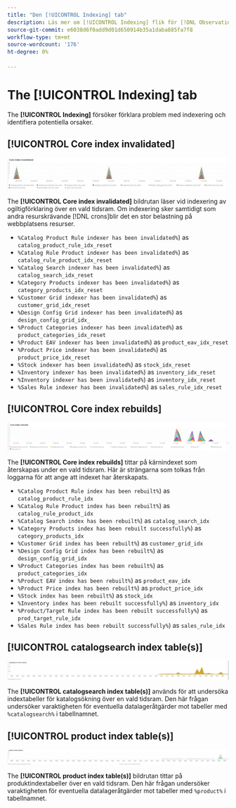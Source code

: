 ```yaml
---
title: "Den [!UICONTROL Indexing] tab"
description: Läs mer om [!UICONTROL Indexing] flik för [!DNL Observation for Adobe Commerce].
source-git-commit: e6038d6f0add9d01d650914b35a1daba885fa7f8
workflow-type: tm+mt
source-wordcount: '176'
ht-degree: 0%

---
```


# The [!UICONTROL Indexing] tab

The **[!UICONTROL Indexing]** försöker förklara problem med indexering och identifiera potentiella orsaker.

## [!UICONTROL Core index invalidated]

![Core index ogiltigt](../../assets/tools/observation-for-adobe-commerce/indexing-tab-1.jpg)

The **[!UICONTROL Core index invalidated]** bildrutan läser vid indexering av ogiltigförklaring över en vald tidsram. Om indexering sker samtidigt som andra resurskrävande [!DNL crons]blir det en stor belastning på webbplatsens resurser.

* `%Catalog Product Rule indexer has been invalidated%`) as `catalog_product_rule_idx_reset`
* `%Catalog Rule Product indexer has been invalidated%`) as `catalog_rule_product_idx_reset`
* `%Catalog Search indexer has been invalidated%`) as `catalog_search_idx_reset`
* `%Category Products indexer has been invalidated%`) as `category_products_idx_reset`
* `%Customer Grid indexer has been invalidated%`) as `customer_grid_idx_reset`
* `%Design Config Grid indexer has been invalidated%`) as `design_config_grid_idx_`
* `%Product Categories indexer has been invalidated%`) as `product_categories_idx_reset`
* `%Product EAV indexer has been invalidated%`) as `product_eav_idx_reset`
* `%Product Price indexer has been invalidated%`) as `product_price_idx_reset`
* `%Stock indexer has been invalidated%`) as `stock_idx_reset`
* `%Inventory indexer has been invalidated%`) as `inventory_idx_reset`
* `%Inventory indexer has been invalidated%`) as `inventory_idx_reset`
* `%Sales Rule indexer has been invalidated%`) as `sales_rule_idx_reset`

## [!UICONTROL Core index rebuilds]

![Baskunskaper](../../assets/tools/observation-for-adobe-commerce/indexing-tab-2.jpg)

The **[!UICONTROL Core index rebuilds]** tittar på kärnindexet som återskapas under en vald tidsram. Här är strängarna som tolkas från loggarna för att ange att indexet har återskapats.

* `%Catalog Product Rule index has been rebuilt%`) as `catalog_product_rule_idx`
* `%Catalog Rule Product index has been rebuilt%`) as `catalog_rule_product_idx`
* `%Catalog Search index has been rebuilt%`) as `catalog_search_idx`
* `%Category Products index has been rebuilt successfully%`) as `category_products_idx`
* `%Customer Grid index has been rebuilt%`) as `customer_grid_idx`
* `%Design Config Grid index has been rebuilt%`) as `design_config_grid_idx`
* `%Product Categories index has been rebuilt%`) as `product_categories_idx`
* `%Product EAV index has been rebuilt%`) as `product_eav_idx`
* `%Product Price index has been rebuilt%`) as `product_price_idx`
* `%Stock index has been rebuilt%`) as `stock_idx`
* `%Inventory index has been rebuilt successfully%`) as `inventory_idx`
* `%Product/Target Rule index has been rebuilt successfully%`) as `prod_target_rule_idx`
* `%Sales Rule index has been rebuilt successfully%`) as `sales_rule_idx`


## [!UICONTROL catalogsearch index table(s)]

![katalogsökindextabell(er)](../../assets/tools/observation-for-adobe-commerce/indexing-tab-3.jpg)

The **[!UICONTROL catalogsearch index table(s)]** används för att undersöka indextabeller för katalogsökning över en vald tidsram. Den här frågan undersöker varaktigheten för eventuella datalageråtgärder mot tabeller med `%catalogsearch%` i tabellnamnet.

## [!UICONTROL product index table(s)]

![produktindexregister](../../assets/tools/observation-for-adobe-commerce/indexing-tab-4.jpg)

The **[!UICONTROL product index table(s)]** bildrutan tittar på produktindextabeller över en vald tidsram. Den här frågan undersöker varaktigheten för eventuella datalageråtgärder mot tabeller med `%product%` i tabellnamnet.
